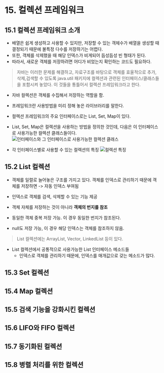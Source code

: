 # 15. 컬렉션 프레임워크


## 15.1 컬렉션 프레임워크 소개

- 배열은 쉽게 생성하고 사용할 수 있지만, 저장할 수 있는 객체수가 배열을 생성할 때 결정되기 때문에 불특정 다수를 저장하기는 어렵다. 
- 또한, 객체를 삭제했을 때 해당 인덱스가 비게되어 듬성듬성 빈 형태가 된다. 
- 따라서, 새로운 객체를 저장하려면 어디가 비었는지 확인하는 코드도 필요하다.

> 자바는 이러한 문제를 해결하고, 자료구조를 바탕으로 객체를 효울적으로 추가,삭제,검색할 수 있도록 java.util 패키지에 컬렉션과 관련된 인터페이스/클래스들을 포함시켜 놓았다. 
> 이 것들을 통틀어서 컬렉션 프레임워크라고 한다.

- 자바 컬렉션은 객체를 수집해서 저장하는 역할을 함.
- 프레임워크란 사용방법을 미리 정해 놓은 라이브러리를 말한다.

- 컬렉션 프레임워크의 주요 인터페이스로는 List, Set, Map이 있다.
- List, Set, Map은 컬렉션을 사용하는 방법을 정의한 것인데, 다음은 이 인터페이스로 사용가능한 컬렉션 클래스들이다. 
![인터페이스와 그 인터페이스로 사용가능한 컬렉션 클래스](https://img1.daumcdn.net/thumb/R1280x0/?scode=mtistory2&fname=https%3A%2F%2Fblog.kakaocdn.net%2Fdn%2FocsAn%2FbtqXJV1Sqmf%2FIWus8s0PIADeX1nlZA69HK%2Fimg.jpg)

- 각 인터페이스별로 사용할 수 있는 컬렉션의 특징
![컬렉션 특징](https://velog.velcdn.com/images%2Fmmy789%2Fpost%2F75e0170d-c11f-47cd-a35a-b4c164fb02a0%2Fimage.png)



## 15.2 List 컬렉션
- 객체를 일렬로 늘어놓은 구조를 가지고 있다. 객체를 인덱스로 관리하기 때문에 객체를 저장하면 -> 자동 인덱스 부여됨
- 인덱스로 객체를 검색, 삭제할 수 있는 기능 제공
- 객체 자체를 저장하는 것이 아니라 **객체의 번지를 참조**

- 동일한 객체 중복 저장 가능. 이 경우 동일한 번지가 참조된다.
- null도 저장 가능, 이 경우 해당 인덱스는 객체를 참조하지 않음.
  
> List 컬렉션에는 ArrayList, Vector, LinkedList 등이 있다.

- List 컬렉션에서 공통적으로 사용가능한 List 인터페이스 메소드들
  - 인덱스로 객체를 관리하기 때문에, 인덱스를 매개값으로 갖는 메소드가 많다.
  ![]()



## 15.3 Set 컬렉션

## 15.4 Map 컬렉션

## 15.5 검색 기능을 강화시킨 컬렉션

## 15.6 LIFO와 FIFO 컬렉션

## 15.7 동기화된 컬렉션

## 15.8 병렬 처리를 위한 컬렉션








